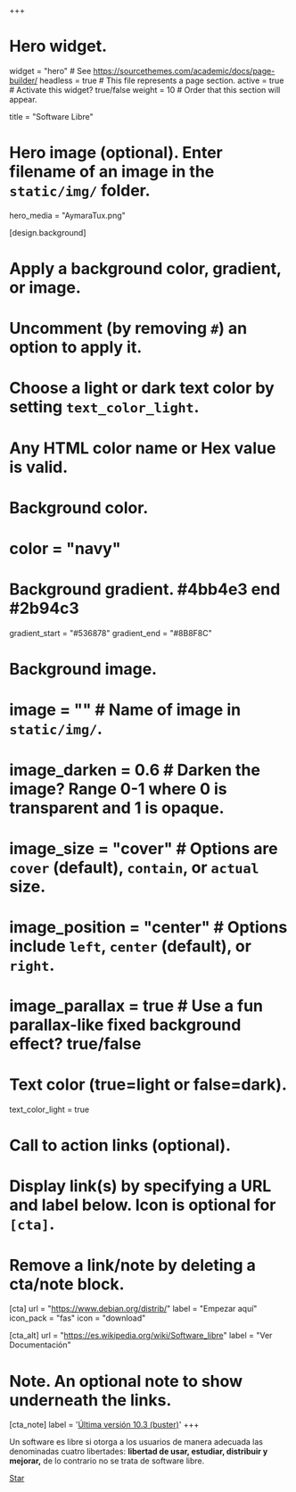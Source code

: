 +++
# Hero widget.
widget = "hero"  # See https://sourcethemes.com/academic/docs/page-builder/
headless = true  # This file represents a page section.
active = true  # Activate this widget? true/false
weight = 10  # Order that this section will appear.

title = "Software Libre"

# Hero image (optional). Enter filename of an image in the `static/img/` folder.
hero_media = "AymaraTux.png"

[design.background]
  # Apply a background color, gradient, or image.
  #   Uncomment (by removing `#`) an option to apply it.
  #   Choose a light or dark text color by setting `text_color_light`.
  #   Any HTML color name or Hex value is valid.

  # Background color.
  # color = "navy"
  
  # Background gradient. #4bb4e3 end #2b94c3
  gradient_start = "#536878"
  gradient_end = "#8B8F8C"
  
  # Background image.
  # image = ""  # Name of image in `static/img/`.
  # image_darken = 0.6  # Darken the image? Range 0-1 where 0 is transparent and 1 is opaque.
  # image_size = "cover"  #  Options are `cover` (default), `contain`, or `actual` size.
  # image_position = "center"  # Options include `left`, `center` (default), or `right`.
  # image_parallax = true  # Use a fun parallax-like fixed background effect? true/false
  
  # Text color (true=light or false=dark).
  text_color_light = true

# Call to action links (optional).
#   Display link(s) by specifying a URL and label below. Icon is optional for `[cta]`.
#   Remove a link/note by deleting a cta/note block.
[cta]
  url = "https://www.debian.org/distrib/"
  label = "Empezar aquí"
  icon_pack = "fas"
  icon = "download"
  
[cta_alt]
  url = "https://es.wikipedia.org/wiki/Software_libre"
  label = "Ver Documentación"

# Note. An optional note to show underneath the links.
[cta_note]
  label = '<a class="js-github-release" href="https://www.debian.org/releases/stable/releasenotes">Última versión 10.3 (buster)</a>'
+++

Un software es libre si otorga a los usuarios de manera adecuada las denominadas cuatro libertades: **libertad de usar, estudiar, distribuir y mejorar,** de lo contrario no se trata de software libre. 

<span style="text-shadow: none;"><a class="github-button" href="https://github.com/gcushen/hugo-academic" data-icon="octicon-star" data-size="large" data-show-count="true" aria-label="Star this on GitHub">Star</a><script async defer src="https://buttons.github.io/buttons.js"></script></span>
